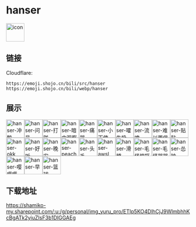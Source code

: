 # hanser
<img src="https://emoji.shojo.cn/bili/src/hanser/icon.png" width="50" height="50" alt="icon">

## 链接
Cloudflare:
```
https://emoji.shojo.cn/bili/src/hanser
https://emoji.shojo.cn/bili/webp/hanser
```
## 展示
<img src="https://emoji.shojo.cn/bili/src/hanser/hanser-冲鸭.png" width="50" height="50" alt="hanser-冲鸭"><img src="https://emoji.shojo.cn/bili/src/hanser/hanser-问号.png" width="50" height="50" alt="hanser-问号"><img src="https://emoji.shojo.cn/bili/src/hanser/hanser-打咩.png" width="50" height="50" alt="hanser-打咩"><img src="https://emoji.shojo.cn/bili/src/hanser/hanser-暗中观察.png" width="50" height="50" alt="hanser-暗中观察"><img src="https://emoji.shojo.cn/bili/src/hanser/hanser-痛哭.png" width="50" height="50" alt="hanser-痛哭"><img src="https://emoji.shojo.cn/bili/src/hanser/hanser-小天使.png" width="50" height="50" alt="hanser-小天使"><img src="https://emoji.shojo.cn/bili/src/hanser/hanser-嚯牛奶.png" width="50" height="50" alt="hanser-嚯牛奶"><img src="https://emoji.shojo.cn/bili/src/hanser/hanser-流啤.png" width="50" height="50" alt="hanser-流啤"><img src="https://emoji.shojo.cn/bili/src/hanser/hanser-难以置信.png" width="50" height="50" alt="hanser-难以置信"><img src="https://emoji.shojo.cn/bili/src/hanser/hanser-贴贴.png" width="50" height="50" alt="hanser-贴贴"><img src="https://emoji.shojo.cn/bili/src/hanser/hanser-okk.png" width="50" height="50" alt="hanser-okk"><img src="https://emoji.shojo.cn/bili/src/hanser/hanser-好听.png" width="50" height="50" alt="hanser-好听"><img src="https://emoji.shojo.cn/bili/src/hanser/hanser-晚安.png" width="50" height="50" alt="hanser-晚安"><img src="https://emoji.shojo.cn/bili/src/hanser/hanser-peach.png" width="50" height="50" alt="hanser-peach"><img src="https://emoji.shojo.cn/bili/src/hanser/hanser-头毛.png" width="50" height="50" alt="hanser-头毛"><img src="https://emoji.shojo.cn/bili/src/hanser/hanser-awsl.png" width="50" height="50" alt="hanser-awsl"><img src="https://emoji.shojo.cn/bili/src/hanser/hanser-滑稽.png" width="50" height="50" alt="hanser-滑稽"><img src="https://emoji.shojo.cn/bili/src/hanser/hanser-毛怪惊吓.png" width="50" height="50" alt="hanser-毛怪惊吓"><img src="https://emoji.shojo.cn/bili/src/hanser/hanser-毛怪哭哭.png" width="50" height="50" alt="hanser-毛怪哭哭"><img src="https://emoji.shojo.cn/bili/src/hanser/hanser-怂呐.png" width="50" height="50" alt="hanser-怂呐"><img src="https://emoji.shojo.cn/bili/src/hanser/hanser-嘤嘤嘤.png" width="50" height="50" alt="hanser-嘤嘤嘤"><img src="https://emoji.shojo.cn/bili/src/hanser/hanser-早.png" width="50" height="50" alt="hanser-早"><img src="https://emoji.shojo.cn/bili/src/hanser/hanser-篮球.png" width="50" height="50" alt="hanser-篮球">

## 下载地址

https://shamiko-my.sharepoint.com/:u:/g/personal/img_yuru_pro/ETIp5KO4DlhCjJ9WlmbhhKcBgATk2yiuZIsF3b1DIGGAEg